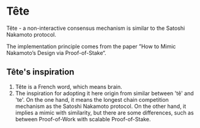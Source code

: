 # Tête
Tête - a non-interactive consensus mechanism is similar to the Satoshi Nakamoto protocol. 

The implementation principle comes from the paper ”How to Mimic Nakamoto’s Design via Proof-of-Stake“.

## Tête's inspiration
1. Tête is a French word, which means brain. 
2. The inspiration for adopting it here origin from similar between 'tê' and 'te'. On the one hand, it means the longest chain competition mechanism as the Satoshi Nakamoto protocol. On the other hand, it implies a mimic with similarity, but there are some differences, such as between Proof-of-Work with scalable Proof-of-Stake.
